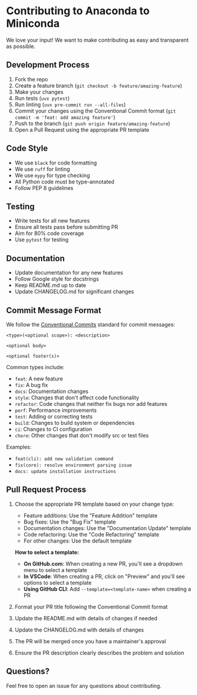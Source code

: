 # Contributing to Anaconda to Miniconda

We love your input! We want to make contributing as easy and transparent as possible.

## Development Process

1. Fork the repo
1. Create a feature branch (`git checkout -b feature/amazing-feature`)
1. Make your changes
1. Run tests (`uvx pytest`)
1. Run linting (`uvx pre-commit run --all-files`)
1. Commit your changes using the Conventional Commit format (`git commit -m 'feat: add amazing feature'`)
1. Push to the branch (`git push origin feature/amazing-feature`)
1. Open a Pull Request using the appropriate PR template

## Code Style

- We use `black` for code formatting
- We use `ruff` for linting
- We use `mypy` for type checking
- All Python code must be type-annotated
- Follow PEP 8 guidelines

## Testing

- Write tests for all new features
- Ensure all tests pass before submitting PR
- Aim for 80% code coverage
- Use `pytest` for testing

## Documentation

- Update documentation for any new features
- Follow Google style for docstrings
- Keep README.md up to date
- Update CHANGELOG.md for significant changes

## Commit Message Format

We follow the [Conventional Commits](https://www.conventionalcommits.org/) standard for commit messages:

```
<type>(<optional scope>): <description>

<optional body>

<optional footer(s)>
```

Common types include:

- `feat`: A new feature
- `fix`: A bug fix
- `docs`: Documentation changes
- `style`: Changes that don't affect code functionality
- `refactor`: Code changes that neither fix bugs nor add features
- `perf`: Performance improvements
- `test`: Adding or correcting tests
- `build`: Changes to build system or dependencies
- `ci`: Changes to CI configuration
- `chore`: Other changes that don't modify src or test files

Examples:

- `feat(cli): add new validation command`
- `fix(core): resolve environment parsing issue`
- `docs: update installation instructions`

## Pull Request Process

1. Choose the appropriate PR template based on your change type:

   - Feature additions: Use the "Feature Addition" template
   - Bug fixes: Use the "Bug Fix" template
   - Documentation changes: Use the "Documentation Update" template
   - Code refactoring: Use the "Code Refactoring" template
   - For other changes: Use the default template

   **How to select a template:**

   - **On GitHub.com**: When creating a new PR, you'll see a dropdown menu to select a template
   - **In VSCode**: When creating a PR, click on "Preview" and you'll see options to select a template
   - **Using GitHub CLI**: Add `--template=<template-name>` when creating a PR

1. Format your PR title following the Conventional Commit format

1. Update the README.md with details of changes if needed

1. Update the CHANGELOG.md with details of changes

1. The PR will be merged once you have a maintainer's approval

1. Ensure the PR description clearly describes the problem and solution

## Questions?

Feel free to open an issue for any questions about contributing.
